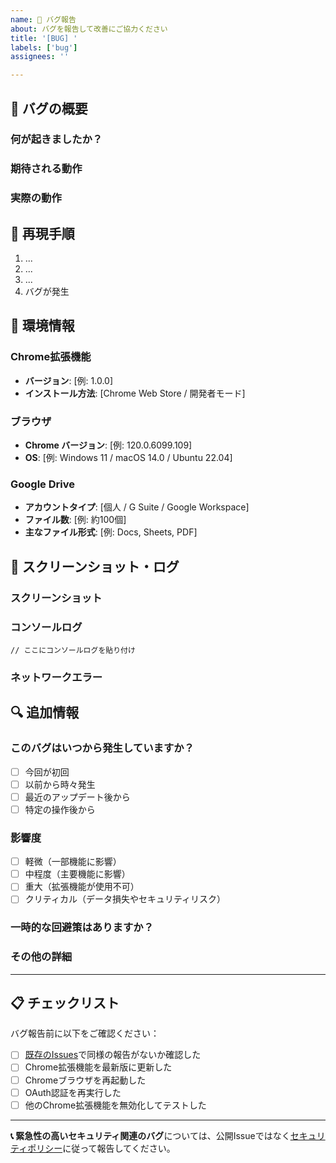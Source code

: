 ```yaml
---
name: 🐛 バグ報告
about: バグを報告して改善にご協力ください
title: '[BUG] '
labels: ['bug']
assignees: ''

---
```


## 🐛 バグの概要

### 何が起きましたか？
<!-- バグの内容を簡潔に説明してください -->

### 期待される動作
<!-- どのような動作を期待していましたか？ -->

### 実際の動作
<!-- 実際に何が起きましたか？ -->

## 🔄 再現手順

1. ...
2. ...
3. ...
4. バグが発生

## 📱 環境情報

### Chrome拡張機能
- **バージョン**: [例: 1.0.0]
- **インストール方法**: [Chrome Web Store / 開発者モード]

### ブラウザ
- **Chrome バージョン**: [例: 120.0.6099.109]
- **OS**: [例: Windows 11 / macOS 14.0 / Ubuntu 22.04]

### Google Drive
- **アカウントタイプ**: [個人 / G Suite / Google Workspace]
- **ファイル数**: [例: 約100個]
- **主なファイル形式**: [例: Docs, Sheets, PDF]

## 📸 スクリーンショット・ログ

### スクリーンショット
<!-- 問題を示すスクリーンショットを添付してください -->

### コンソールログ
<!-- Chrome DevToolsのコンソールにエラーがある場合は貼り付けてください -->
```
// ここにコンソールログを貼り付け
```

### ネットワークエラー
<!-- Network タブでAPIエラーがある場合は詳細を記載してください -->

## 🔍 追加情報

### このバグはいつから発生していますか？
- [ ] 今回が初回
- [ ] 以前から時々発生
- [ ] 最近のアップデート後から
- [ ] 特定の操作後から

### 影響度
- [ ] 軽微（一部機能に影響）
- [ ] 中程度（主要機能に影響）
- [ ] 重大（拡張機能が使用不可）
- [ ] クリティカル（データ損失やセキュリティリスク）

### 一時的な回避策はありますか？
<!-- もし回避策を見つけている場合は教えてください -->

### その他の詳細
<!-- バグに関する追加情報があれば記載してください -->

---

## 📋 チェックリスト

バグ報告前に以下をご確認ください：

- [ ] [既存のIssues](https://github.com/overdozer1124/drive-contents-viewer/issues)で同様の報告がないか確認した
- [ ] Chrome拡張機能を最新版に更新した
- [ ] Chromeブラウザを再起動した
- [ ] OAuth認証を再実行した
- [ ] 他のChrome拡張機能を無効化してテストした

---

**📞 緊急性の高いセキュリティ関連のバグ**については、公開Issueではなく[セキュリティポリシー](../SECURITY.md)に従って報告してください。